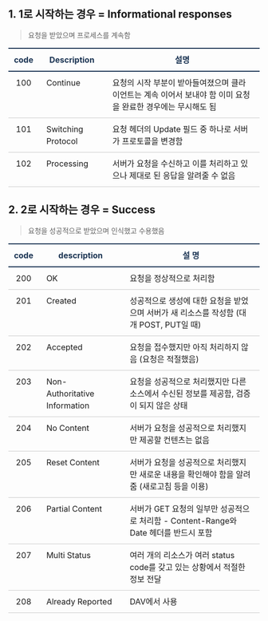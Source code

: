 <style>
  /* 2way헤더와 라인포인트*/
  table {
      border-collapse: collapse;
      text-align: left;
      line-height: 1.5;
  }
  table thead th {
      text-align: center;
      padding: 10px;
      font-weight: bold;
      vertical-align: top;
      color: #1b3453;
      border-top: 2px solid #1b3453;
      border-bottom: 2px solid #1b3453;
  }
  table tbody th {
      padding: 10px 15px;
      font-weight: bold;
      vertical-align: top;
      border-bottom: 1px solid #ccc;
      background: #f3f6f7;
  }
  table td {
      padding: 10px 15px;
      vertical-align: top;
      border-bottom: 1px solid #ccc;
  }
</style>
## 1. 1로 시작하는 경우 = Informational responses
>  요청을 받았으며 프로세스를 계속함
> 
| code | Description        |  설명     |
|------|--------------------|--------------------------------------------------------------------------------------------------------------|
| 100  | Continue           | 요청의 시작 부분이 받아들여졌으며 클라이언트는 계속 이어서 보내야 함 이미 요청을 완료한 경우에는 무시해도 됨 |
| 101  | Switching Protocol | 요청 헤더의 Update 필드 중 하나로 서버가 프로토콜을 변경함                                                   |
| 102  | Processing         | 서버가 요청을 수신하고 이를 처리하고 있으나 제대로 된 응답을 알려줄 수 없음                                  |


## 2. 2로 시작하는 경우 = Success
> 요청을 성공적으로 받았으며 인식했고 수용했음

| code | description                  | 설 명   |
|------|-------------------------------|---------------------------------------------------------------------------------------------|
| 200  | OK                            | 요청을 정상적으로 처리함                                                                    |
| 201  | Created                       | 성공적으로 생성에 대한 요청을 받었으며 서버가 새 리소스를 작성함 (대개 POST, PUT일 때)      |
| 202  | Accepted                      | 요청을 접수했지만 아직 처리하지 않음 (요청은 적절했음)                                      |
| 203  | Non-Authoritative Information | 요청을 성공적으로 처리했지만 다른 소스에서 수신된 정보를 제공함, 검증이 되지 않은 상태      |
| 204  | No Content                    | 서버가 요청을 성공적으로 처리했지만 제공할 컨텐츠는 없음                                    |
| 205  | Reset Content                 | 서버가 요청을 성공적으로 처리했지만 새로운 내용을 확인해야 함을 알려줌 (새로고침 등을 이용) |
| 206  | Partial Content               | 서버가 GET 요청의 일부만 성공적으로 처리함 - Content-Range와 Date 헤더를 반드시 포함        |
| 207  | Multi Status                  | 여러 개의 리소스가 여러 status code를 갖고 있는 상황에서 적절한 정보 전달                   |
| 208  | Already Reported              | DAV에서 사용                                                                                |

